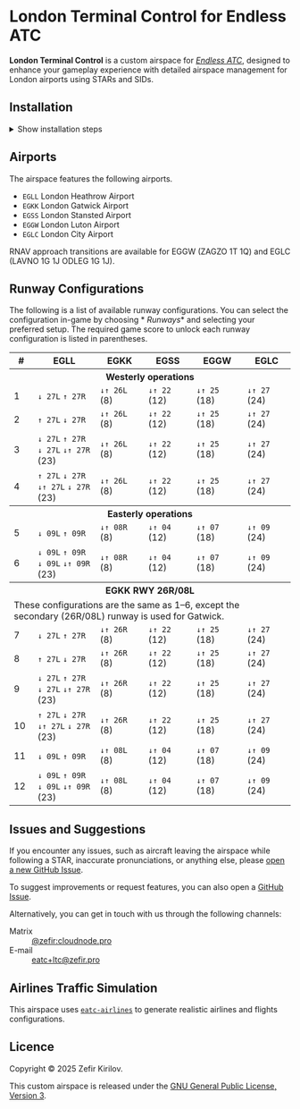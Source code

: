# London Terminal Control for Endless ATC

**London Terminal Control** is a custom airspace for [*Endless ATC*](https://startgrid.itch.io/endlessatc), designed to
enhance your gameplay experience with
detailed airspace management for London airports using STARs and SIDs.

## Installation

<details>
<summary>Show installation steps</summary>

Follow these steps to add the custom airspace to your game:

0. Download the [`LTCC.ini`](https://github.com/zefir-git/eatc-ltc/releases/latest/download/LTCC.ini) file from the
   latest release on GitHub.

> [!NOTE]
> You need the full (paid) version of *Endless ATC*; the demo or lite version will not work.

### Steam (PC)

1. Open <kbd>Steam</kbd> and go to your <kbd>Library</kbd>.
2. Right-click on *Endless ATC* and select <kbd>Manage</kbd> → <kbd>Browse local files</kbd>.
3. Copy or move the `LTCC.ini` file into the <kbd>locations</kbd> folder.
4. Launch *Endless ATC*.
5. In the game, go to the menu and select <kbd>≡</kbd> → <kbd>airports</kbd>. You should see the <kbd>LTCC</kbd> button
   at the bottom of the screen.

#### File Paths:

- On **Linux**, the path is typically:  
  `~/.local/share/Steam/steamapps/common/Endless ATC/locations`
- On **Windows**, the path might be:  
  `C:\Program Files\Steam\steamapps\common\Endless ATC\locations`

### Android

1. Connect your phone to your computer via USB and enable file transfer.
2. On your computer, open the file manager and locate your connected phone.
3. Navigate to <kbd>Internal storage</kbd>.
4. Copy or move the `LTCC.ini` file into the following folder:  
   <kbd>Android/data/com.dirgtrats.endlessatc/files/locations</kbd>
5. Launch *Endless ATC* on your device.
6. In the game, tap the <kbd>⋮</kbd> menu → <kbd>airports</kbd>. You should see the <kbd>LTCC</kbd> button at the bottom
   of the screen.

</details>

## Airports

The airspace features the following airports.

- `EGLL` London Heathrow Airport
- `EGKK` London Gatwick Airport
- `EGSS` London Stansted Airport
- `EGGW` London Luton Airport
- `EGLC` London City Airport

RNAV approach transitions are available for EGGW (ZAGZO 1T 1Q) and EGLC (LAVNO 1G 1J ODLEG 1G 1J).

## Runway Configurations

The following is a list of available runway configurations. You can select the configuration in-game by choosing *
*Runways** and selecting your preferred setup. The required game score to unlock each runway configuration is listed in
parentheses.

<table>
  <thead>
    <tr>
      <th>#</th>
      <th>EGLL</th>
      <th>EGKK</th>
      <th>EGSS</th>
      <th>EGGW</th>
      <th>EGLC</th>
    </tr>
  </thead>
  <tbody>
    <tr><th colspan=6>Westerly operations</th></tr>
    <tr>
      <td>1</td>
      <td><code>↓ 27L</code> <code>↑ 27R</code></td>
      <td><code>↓↑ 26L</code> (8)</td>
      <td><code>↓↑ 22</code> (12)</td>
      <td><code>↓↑ 25</code> (18)</td>
      <td><code>↓↑ 27</code> (24)</td>
    </tr>
    <tr>
      <td>2</td>
      <td><code>↑ 27L</code> <code>↓ 27R</code></td>
      <td><code>↓↑ 26L</code> (8)</td>
      <td><code>↓↑ 22</code> (12)</td>
      <td><code>↓↑ 25</code> (18)</td>
      <td><code>↓↑ 27</code> (24)</td>
    </tr>
    <tr>
      <td>3</td>
      <td><code>↓ 27L</code> <code>↑ 27R</code><br><code>↓ 27L</code> <code>↓↑ 27R</code> (23)</td>
      <td><code>↓↑ 26L</code> (8)</td>
      <td><code>↓↑ 22</code> (12)</td>
      <td><code>↓↑ 25</code> (18)</td>
      <td><code>↓↑ 27</code> (24)</td>
    </tr>
    <tr>
      <td>4</td>
      <td><code>↑ 27L</code> <code>↓ 27R</code><br><code>↓↑ 27L</code> <code>↓ 27R</code> (23)</td>
      <td><code>↓↑ 26L</code> (8)</td>
      <td><code>↓↑ 22</code> (12)</td>
      <td><code>↓↑ 25</code> (18)</td>
      <td><code>↓↑ 27</code> (24)</td>
    </tr>
    <tr><th colspan=6>Easterly operations</th></tr>
    <tr>
      <td>5</td>
      <td><code>↓ 09L</code> <code>↑ 09R</code></td>
      <td><code>↓↑ 08R</code> (8)</td>
      <td><code>↓↑ 04</code> (12)</td>
      <td><code>↓↑ 07</code> (18)</td>
      <td><code>↓↑ 09</code> (24)</td>
    </tr>
    <tr>
      <td>6</td>
      <td><code>↓ 09L</code> <code>↑ 09R</code><br><code>↓ 09L</code> <code>↓↑ 09R</code> (23)</td>
      <td><code>↓↑ 08R</code> (8)</td>
      <td><code>↓↑ 04</code> (12)</td>
      <td><code>↓↑ 07</code> (18)</td>
      <td><code>↓↑ 09</code> (24)</td>
    </tr>
    <tr><th colspan=6>EGKK RWY 26R/08L</th></tr>
    <tr><td colspan=6>These configurations are the same as 1–6, except the secondary (26R/08L) runway is used for
                        Gatwick.</td></tr>
    <tr>
      <td>7</td>
      <td><code>↓ 27L</code> <code>↑ 27R</code></td>
      <td><code>↓↑ 26R</code> (8)</td>
      <td><code>↓↑ 22</code> (12)</td>
      <td><code>↓↑ 25</code> (18)</td>
      <td><code>↓↑ 27</code> (24)</td>
    </tr>
    <tr>
      <td>8</td>
      <td><code>↑ 27L</code> <code>↓ 27R</code></td>
      <td><code>↓↑ 26R</code> (8)</td>
      <td><code>↓↑ 22</code> (12)</td>
      <td><code>↓↑ 25</code> (18)</td>
      <td><code>↓↑ 27</code> (24)</td>
    </tr>
    <tr>
      <td>9</td>
      <td><code>↓ 27L</code> <code>↑ 27R</code><br><code>↓ 27L</code> <code>↓↑ 27R</code> (23)</td>
      <td><code>↓↑ 26R</code> (8)</td>
      <td><code>↓↑ 22</code> (12)</td>
      <td><code>↓↑ 25</code> (18)</td>
      <td><code>↓↑ 27</code> (24)</td>
    </tr>
    <tr>
      <td>10</td>
      <td><code>↑ 27L</code> <code>↓ 27R</code><br><code>↓↑ 27L</code> <code>↓ 27R</code> (23)</td>
      <td><code>↓↑ 26R</code> (8)</td>
      <td><code>↓↑ 22</code> (12)</td>
      <td><code>↓↑ 25</code> (18)</td>
      <td><code>↓↑ 27</code> (24)</td>
    </tr>
    <tr>
      <td>11</td>
      <td><code>↓ 09L</code> <code>↑ 09R</code></td>
      <td><code>↓↑ 08L</code> (8)</td>
      <td><code>↓↑ 04</code> (12)</td>
      <td><code>↓↑ 07</code> (18)</td>
      <td><code>↓↑ 09</code> (24)</td>
    </tr>
    <tr>
      <td>12</td>
      <td><code>↓ 09L</code> <code>↑ 09R</code><br><code>↓ 09L</code> <code>↓↑ 09R</code> (23)</td>
      <td><code>↓↑ 08L</code> (8)</td>
      <td><code>↓↑ 04</code> (12)</td>
      <td><code>↓↑ 07</code> (18)</td>
      <td><code>↓↑ 09</code> (24)</td>
    </tr>
  </tbody>
</table>

## Issues and Suggestions

If you encounter any issues, such as aircraft leaving the airspace while following a STAR, inaccurate pronunciations, or
anything else, please [open a new GitHub Issue](https://github.com/zefir-git/eatc-ltc/issues/new?labels=bug).

To suggest improvements or request features, you can also open
a [GitHub Issue](https://github.com/zefir-git/eatc-ltc/issues/new).

Alternatively, you can get in touch with us through the following channels:

<dl>
  <dt>Matrix</dt>
  <dd><a href="https://matrix.to/#/@zefir:cloudnode.pro">@zefir:cloudnode.pro</a></dd>

  <dt>E-mail</dt>
  <dd><a href="mailto:eatc+ltc@zefir.pro">eatc+ltc@zefir.pro</a></dd>
</dl>

## Airlines Traffic Simulation

This airspace uses [`eatc-airlines`](https://github.com/zefir-git/eatc-airlines) to generate realistic airlines and
flights configurations.

## Licence

Copyright © 2025 Zefir Kirilov.

This custom airspace is released under
the [GNU General Public License, Version 3](https://www.gnu.org/licenses/gpl-3.0.en.html).
